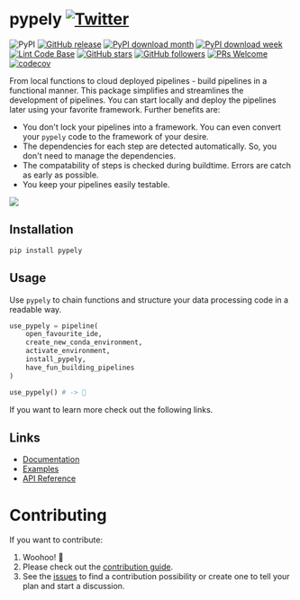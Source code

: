 # pypely [![Twitter](https://img.shields.io/twitter/url?style=social&url=https%3A%2F%2Fgithub.com%2Fstoney95%2Fpypely)](https://twitter.com/intent/tweet?text=Check+out+pypely:&url=https%3A%2F%2Fgithub.com%2Fstoney95%2Fpypely)

![PyPI](https://img.shields.io/pypi/v/pypely)
[![GitHub release](https://img.shields.io/github/release/stoney95/pypely)](https://github.com/stoney95/pypely/releases)
[![PyPI download month](https://img.shields.io/pypi/dm/pypely)](https://pypi.org/project/pypely/)
[![PyPI download week](https://img.shields.io/pypi/dw/pypely)](https://pypi.org/project/pypely/)
[![Lint Code Base](https://github.com/stoney95/pypely/actions/workflows/release.yaml/badge.svg)](https://github.com/stoney95/pypely/actions/workflows/release.yaml)
[![GitHub stars](https://img.shields.io/github/stars/stoney95/pypely?style=social)](https://github.com/stoney95/pypely/stargazers)
[![GitHub followers](https://img.shields.io/github/followers/stoney95.svg?style=social&label=Follow&maxAge=2592000)](https://github.com/stoney95?tab=followers)
[![PRs Welcome](https://img.shields.io/badge/PRs-welcome-brightgreen.svg?style=flat-square)](http://makeapullrequest.com)
[![codecov](https://codecov.io/gh/stoney95/pypely/branch/main/graph/badge.svg?token=7JH2HHJ5CE)](https://codecov.io/gh/stoney95/pypely)

From local functions to cloud deployed pipelines - build pipelines in a functional manner. This package simplifies and streamlines the development of pipelines. You can start locally and deploy the pipelines later using your favorite framework. Further benefits are:

- You don't lock your pipelines into a framework. You can even convert your `pypely` code to the framework of your desire. 
- The dependencies for each step are detected automatically. So, you don't need to manage the dependencies.
- The compatability of steps is checked during buildtime. Errors are catch as early as possible.
- You keep your pipelines easily testable.

![](https://media.giphy.com/media/SACoDGYTvVNhZYNb5a/giphy.gif)

## Installation
```shell
pip install pypely
```

## Usage
Use `pypely` to chain functions and structure your data processing code in a readable way.

```python
use_pypely = pipeline(
    open_favourite_ide,
    create_new_conda_environment,
    activate_environment,
    install_pypely,
    have_fun_building_pipelines 
)

use_pypely() # -> 🥳
```

If you want to learn more check out the following links.

## Links
- [Documentation](https://stoney95.github.io/pypely/)
- [Examples](https://github.com/stoney95/pypely/tree/main/examples)
- [API Reference](https://stoney95.github.io/pypely/reference/)

# Contributing
If you want to contribute:
1. Woohoo! 🥳
2. Please check out the [contribution guide](https://github.com/stoney95/pypely/tree/main/docs/CONTRIBUTING.md).
3. See the [issues](https://github.com/stoney95/pypely/issues) to find a contribution possibility or create one to tell your plan and start a discussion.